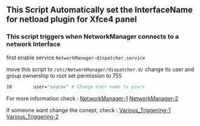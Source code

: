 
## This Script Automatically set the InterfaceName for netload plugin for Xfce4 panel

### This script triggers when NetworkManager connects to a network Interface

first enable service `NetworkManager-dispatcher.service`

move this script to `/etc/NetworkManager/dispatcher.d/`
change its user and group ownership to root set permission to 755

```bash
10        user="sourav" # Change User name to yours
```

For more information check :
 [NetworkManager-1](https://www.linuxsecrets.com/archlinux-wiki/wiki.archlinux.org/index.php/NetworkManager.html)
[NetworkManager-2](https://wiki.archlinux.org/index.php/NetworkManager)

If someone want change the conept, check : 
[Various_Triggering-1](https://askubuntu.com/questions/436943/how-to-run-a-script-when-there-is-a-change-in-your-local-ip) 
[Various_Triggering-2](https://askubuntu.com/questions/258580/how-to-run-a-script-depending-on-internet-connection)
